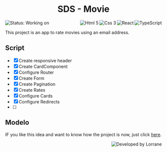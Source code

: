<!-- AQUI FICARÁ A IMAGEM OU GIF DO PROJETO
<p align=center>
  <img width=300 src="" alt="" />
</p>
-->
<h1 align=center>SDS - Movie</h1>
<p display=inline-block>
  <img  alt="Status: Working on" src="https://img.shields.io/badge/Status-Working%20on-orange" />
  <img align=right alt="TypeScript" src="https://img.shields.io/badge/TypeScript-4D4D4D?logo=TypeScript&style=for-the-badge" />
  <img align=right alt="React" src="https://img.shields.io/badge/React-4D4D4D?logo=react&style=for-the-badge" />
  <img align=right alt="Css 3" src="https://img.shields.io/badge/Css-4D4D4D?logo=css3&style=for-the-badge&logoColor=blue" />
  <img align=right alt="Html 5" src="https://img.shields.io/badge/Html-4D4D4D?logo=html5&style=for-the-badge" />
  
</p>

This project is an app to rate movies using an email address. 


## Script

- [x] Create responsive header
- [x] Create CardComponent
- [x] Configure Router
- [x] Create Form
- [x] Create Pagination
- [x] Create Rates
- [x] Configure Cards
- [x] Configure Redirects
- [ ] 


## Modelo 
IF you like this idea and want to know how the project is now, just click <a href="https://https://lorrane-dsmovie.netlify.app/">here</a>.

<img align=right alt="Developed by Lorrane" src="https://img.shields.io/badge/Developed%20 by-Lorrane-blue?logo=visual%20studio" />
